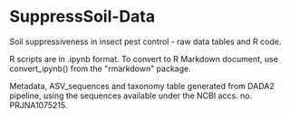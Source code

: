 # SuppressSoil-Data
 Soil suppressiveness in insect pest control - raw data tables and R code.

 R scripts are in .ipynb format. To convert to R Markdown document, use convert_ipynb() from the "rmarkdown" package.
 
 Metadata, ASV_sequences and taxonomy table generated from DADA2 pipeline, using the sequences available under the NCBI accs. no. PRJNA1075215.

